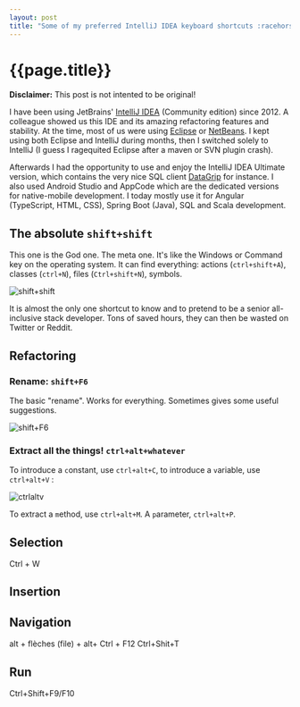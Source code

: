 ```yaml
---
layout: post
title: "Some of my preferred IntelliJ IDEA keyboard shortcuts :racehorse:"
---
```


# {{page.title}}

**Disclaimer:** This post is not intented to be original!

I have been using JetBrains' [IntelliJ IDEA](https://www.jetbrains.com/idea/) (Community edition) since 2012. A colleague showed us this IDE and its amazing refactoring features and stability. At the time, most of us were using [Eclipse](https://www.jetbrains.com/idea/) or [NetBeans](https://netbeans.apache.org/). I kept using both Eclipse and IntelliJ during months, then I switched solely to IntelliJ (I guess I ragequited Eclipse after a maven or SVN plugin crash). 

Afterwards I had the opportunity to use and enjoy the IntelliJ IDEA Ultimate version, which contains the very nice SQL client [DataGrip](https://www.jetbrains.com/datagrip/) for instance. I also used Android Studio and AppCode which are the dedicated versions for native-mobile development. I today mostly use it for Angular (TypeScript, HTML, CSS), Spring Boot (Java), SQL and Scala development. 

## The absolute `shift+shift`

This one is the God one. The meta one. It's like the Windows or Command key on the operating system. It can find everything: actions (`ctrl+shift+A`), classes (`ctrl+N`), files (`Ctrl+shift+N`), symbols. 

![shift+shift](/blog/assets/2019-11-06-shift+shift.png "shift+shift")

It is almost the only one shortcut to know and to pretend to be a senior all-inclusive stack developer. Tons of saved hours, they can then be wasted on Twitter or Reddit. 

## Refactoring 

### Rename: `shift+F6`

The basic "rename". Works for everything. Sometimes gives some useful suggestions. 

![shift+F6](/blog/assets/2019-11-06-shift+F6.png "shift+F6")

### Extract all the things! `ctrl+alt+whatever`

To introduce a `c`onstant, use `ctrl+alt+C`, to introduce a `v`ariable, use `ctrl+alt+V` :

![ctrlaltv](/blog/assets/2019-11-06-ctrl+alt+V.png "ctrlaltv")

To extract a `m`ethod, use `ctrl+alt+M`. A `p`arameter, `ctrl+alt+P`.


## Selection 

Ctrl + W

## Insertion 


## Navigation 

alt + flèches (file) + alt+
Ctrl + F12 
Ctrl+Shit+T 

## Run

Ctrl+Shift+F9/F10 

